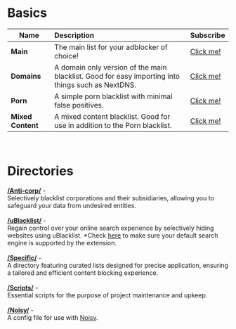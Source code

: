 # Basics
Name |      Description      | Subscribe |
----- |:----------------------|---------|
**Main** | The main list for your adblocker of choice! | [Click me!](https://subscribe.adblockplus.org?location=https%3A%2F%2Fraw.githubusercontent.com%2FNyeUsr%2FBlacklist%2Fmain%2FMain&amp;title=NyeUsr's%20Main%20Blacklist) 
**Domains** | A domain only version of the main blacklist. Good for easy importing into things such as NextDNS. | [Click me!](https://subscribe.adblockplus.org?location=https%3A%2F%2Fraw.githubusercontent.com%2FNyeUsr%2FBlacklist%2Fmain%2FDomains&amp;title=NyeUsr's%20Domain%20Only%20Blacklist)
**Porn** | A simple porn blacklist with minimal false positives. | [Click me!](https://subscribe.adblockplus.org?location=https%3A%2F%2Fraw.githubusercontent.com%2FNyeUsr%2FBlacklist%2Fmain%2FPorn&amp;title=NyeUsr's%20Porn%20Blacklist)
**Mixed Content** | A mixed content blacklist. Good for use in addition to the Porn blacklist. | [Click me!](https%3A%2F%2Fsubscribe.adblockplus.org%3Flocation%3Dhttps%3A%2F%2Fraw.githubusercontent.com%2FNyeUsr%2FBlacklist%2Fmain%2FMixed%20Content%26amp%3Btitle%3DNyeUsr%27s%20Mixed%20Content%20Blacklist)

<br>

# Directories
**[/Anti-corp/](https://github.com/NyeUsr/Blacklist/tree/main/Anti-Corp#readme)** -<br>
Selectively blacklist corporations and their subsidiaries, allowing you to safeguard your data from undesired entities.<br><br>
**[/uBlacklist/](https://github.com/NyeUsr/Blacklist/tree/main/uBlacklist)** -<br>
Regain control over your online search experience by selectively hiding websites using uBlacklist. *Check [here](https://github.com/iorate/ublacklist#supported-search-engines) to make sure your default search engine is supported by the extension.<br><br>
**[/Specific/](https://github.com/NyeUsr/Blacklist/tree/main/Specific)** -<br>
A directory featuring curated lists designed for precise application, ensuring a tailored and efficient content blocking experience.<br><br>
**[/Scripts/](https://github.com/NyeUsr/Blacklist/tree/main/Scripts)** -<br>
Essential scripts for the purpose of project maintenance and upkeep.<br><br>
**[/Noisy/](https://github.com/NyeUsr/Blacklist/tree/main/Noisy)** -<br>
A config file for use with [Noisy](https://github.com/1tayH/noisy).